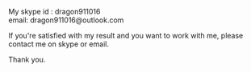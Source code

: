 <p>
My skype id : dragon911016<br>
email: dragon911016@outlook.com

If you're satisfied with my result and you want to work with me, please contact me on skype or email.

Thank you.
</p>